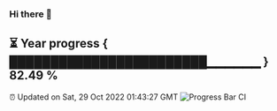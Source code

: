 ### Hi there 👋
⏳ Year progress { ████████████████████████▁▁▁▁▁▁ } 82.49 %
---
⏰ Updated on Sat, 29 Oct 2022 01:43:27 GMT
![Progress Bar CI](https://github.com/liununu/liununu/workflows/Progress%20Bar%20CI/badge.svg)
